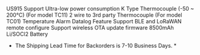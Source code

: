US915 Support
Ultra-low power consumption
K Type Thermocouple (-50 ~ 200°C) (For model TC11)
2 wire to 3rd party Thermocouple (For model TC01)
Temperature Alarm
Datalog Feature
Support BLE and LoRaWAN remote configure
Support wireless OTA update firmware
8500mAh Li/SOCl2 Battery
* The Shipping Lead Time for Backorders is 7-10 Business Days. *
